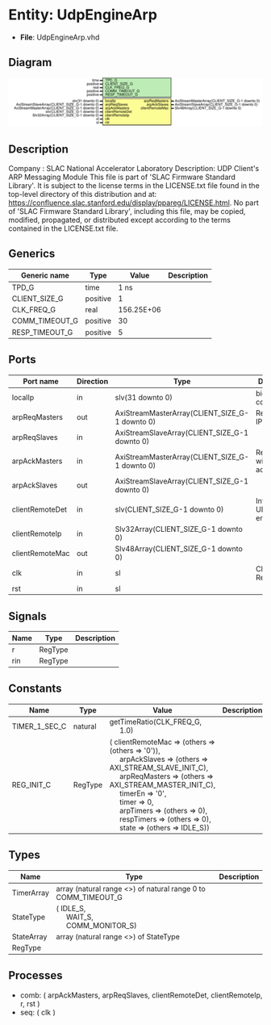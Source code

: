 # Entity: UdpEngineArp

- **File**: UdpEngineArp.vhd
## Diagram

![Diagram](UdpEngineArp.svg "Diagram")
## Description

Company    : SLAC National Accelerator Laboratory
Description: UDP Client's ARP Messaging Module
This file is part of 'SLAC Firmware Standard Library'.
It is subject to the license terms in the LICENSE.txt file found in the
top-level directory of this distribution and at:
   https://confluence.slac.stanford.edu/display/ppareg/LICENSE.html.
No part of 'SLAC Firmware Standard Library', including this file,
may be copied, modified, propagated, or distributed except according to
the terms contained in the LICENSE.txt file.
## Generics

| Generic name   | Type     | Value      | Description |
| -------------- | -------- | ---------- | ----------- |
| TPD_G          | time     | 1 ns       |             |
| CLIENT_SIZE_G  | positive | 1          |             |
| CLK_FREQ_G     | real     | 156.25E+06 |             |
| COMM_TIMEOUT_G | positive | 30         |             |
| RESP_TIMEOUT_G | positive | 5          |             |
## Ports

| Port name       | Direction | Type                                           | Description                       |
| --------------- | --------- | ---------------------------------------------- | --------------------------------- |
| localIp         | in        | slv(31 downto 0)                               |  big-Endian configuration         |
| arpReqMasters   | out       | AxiStreamMasterArray(CLIENT_SIZE_G-1 downto 0) | Request via IP address            |
| arpReqSlaves    | in        | AxiStreamSlaveArray(CLIENT_SIZE_G-1 downto 0)  |                                   |
| arpAckMasters   | in        | AxiStreamMasterArray(CLIENT_SIZE_G-1 downto 0) | Respond with MAC address          |
| arpAckSlaves    | out       | AxiStreamSlaveArray(CLIENT_SIZE_G-1 downto 0)  |                                   |
| clientRemoteDet | in        | slv(CLIENT_SIZE_G-1 downto 0)                  | Interface to UDP Client engine(s) |
| clientRemoteIp  | in        | Slv32Array(CLIENT_SIZE_G-1 downto 0)           |                                   |
| clientRemoteMac | out       | Slv48Array(CLIENT_SIZE_G-1 downto 0)           |                                   |
| clk             | in        | sl                                             | Clock and Reset                   |
| rst             | in        | sl                                             |                                   |
## Signals

| Name | Type    | Description |
| ---- | ------- | ----------- |
| r    | RegType |             |
| rin  | RegType |             |
## Constants

| Name          | Type    | Value                                                                                                                                                                                                                                                                                                                                                                                                                                                                                                                                                                                                                                            | Description |
| ------------- | ------- | ------------------------------------------------------------------------------------------------------------------------------------------------------------------------------------------------------------------------------------------------------------------------------------------------------------------------------------------------------------------------------------------------------------------------------------------------------------------------------------------------------------------------------------------------------------------------------------------------------------------------------------------------ | ----------- |
| TIMER_1_SEC_C | natural |  getTimeRatio(CLK_FREQ_G,<br><span style="padding-left:20px"> 1.0)                                                                                                                                                                                                                                                                                                                                                                                                                                                                                                                                                                               |             |
| REG_INIT_C    | RegType |  (       clientRemoteMac  => (others => (others => '0')),<br><span style="padding-left:20px">       arpAckSlaves     => (others => AXI_STREAM_SLAVE_INIT_C),<br><span style="padding-left:20px">       arpReqMasters    => (others => AXI_STREAM_MASTER_INIT_C),<br><span style="padding-left:20px">       timerEn          => '0',<br><span style="padding-left:20px">       timer            => 0,<br><span style="padding-left:20px">       arpTimers        => (others => 0),<br><span style="padding-left:20px">       respTimers       => (others => 0),<br><span style="padding-left:20px">       state            => (others => IDLE_S)) |             |
## Types

| Name       | Type                                                                                                       | Description |
| ---------- | ---------------------------------------------------------------------------------------------------------- | ----------- |
| TimerArray | array (natural range <>) of natural range 0 to COMM_TIMEOUT_G                                              |             |
| StateType  | ( IDLE_S,<br><span style="padding-left:20px"> WAIT_S,<br><span style="padding-left:20px"> COMM_MONITOR_S)  |             |
| StateArray | array (natural range <>) of StateType                                                                      |             |
| RegType    |                                                                                                            |             |
## Processes
- comb: ( arpAckMasters, arpReqSlaves, clientRemoteDet, clientRemoteIp, r, rst )
- seq: ( clk )
